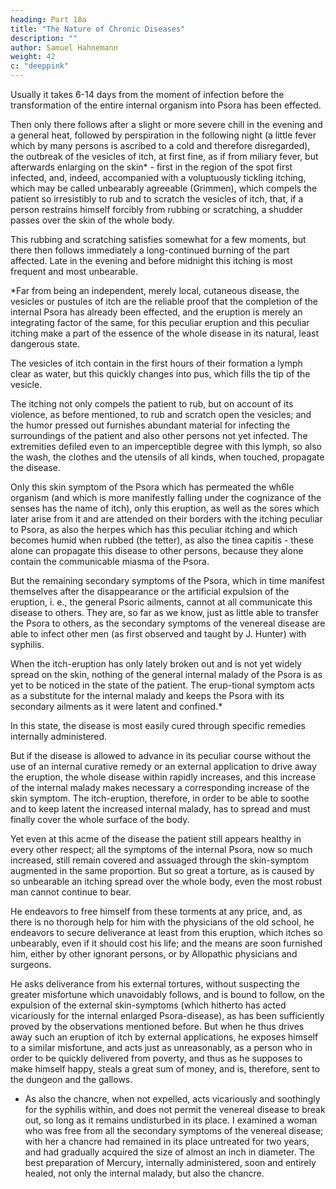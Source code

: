 ```yaml
---
heading: Part 18a
title: "The Nature of Chronic Diseases"
description: ""
author: Samuel Hahnemann
weight: 42
c: "deeppink"
---
```



Usually it takes 6-14 days from the moment of infection before the transformation of the entire internal organism into Psora has been effected. 

Then only there follows after a slight or more severe chill in the evening and a general heat, followed by perspiration in the following night (a little fever which by many persons is ascribed to a cold and therefore disregarded), the outbreak of the vesicles of itch, at first fine, as if from miliary fever, but afterwards enlarging on the skin* - first in the region of the spot first infected, and, indeed, accompanied with a voluptuously tickling itching, which may be called unbearably agreeable (Grimmen), which compels the patient so irresistibly to rub and to scratch the vesicles of itch, that, if a person restrains himself forcibly from rubbing or scratching, a shudder passes over the skin of the whole body. 

This rubbing and scratching satisfies somewhat for a few moments, but there then follows immediately a long-continued burning of the part affected. Late in the evening and before midnight this itching is most frequent and most unbearable.

*Far from being an independent, merely local, cutaneous disease, the vesicles or pustules of itch are the reliable proof that the completion of the internal Psora has already been effected, and the eruption is merely an integrating factor of the same, for this peculiar eruption and this peculiar itching make a part of the essence of the whole disease in its natural, least dangerous state.

The vesicles of itch contain in the first hours of their formation a lymph clear as water, but this quickly changes into pus, which fills the tip of the vesicle.

The itching not only compels the patient to rub, but on account of its violence, as before mentioned, to rub and scratch open the vesicles; and the humor pressed out furnishes abundant material for infecting the surroundings of the patient and also other persons not yet infected. The extremities defiled even to an imperceptible degree with this lymph, so also the wash, the clothes and the utensils of all kinds, when touched, propagate the disease.

Only this skin symptom of the Psora which has permeated the wh6le organism (and which is more manifestly falling under the cognizance of the senses has the name of itch), only this eruption, as well as the sores which later arise from it and are attended on their borders with the itching peculiar to Psora, as also the herpes which has this peculiar itching and which becomes humid when rubbed (the tetter), as also the tinea capitis - these alone can propagate this disease to other persons, because they alone contain the communicable miasma of the Psora. 

But the remaining secondary symptoms of the Psora, which in time manifest themselves after the disappearance or the artificial expulsion of the eruption, i. e., the general Psoric ailments, cannot at all communicate this disease to others. They are, so far as we know, just as little able to transfer the Psora to others, as the secondary symptoms of the venereal disease are able to infect other men (as first observed and taught by J. Hunter) with syphilis.

When the itch-eruption has only lately broken out and is not yet widely spread on the skin, nothing of the general internal malady of the Psora is as yet to be noticed in the state of the patient. The erup-tional symptom acts as a substitute for the internal malady and keeps the Psora with its secondary ailments as it were latent and confined.*

In this state, the disease is most easily cured through specific remedies internally administered.

But if the disease is allowed to advance in its peculiar course without the use of an internal curative remedy or an external application to drive away the eruption, the whole disease within rapidly increases, and this increase of the internal malady makes necessary a corresponding increase of the skin symptom. The itch-eruption, therefore, in order to be able to soothe and to keep latent the increased internal malady, has to spread and must finally cover the whole surface of the body.

Yet even at this acme of the disease the patient still appears healthy in every other respect; all the symptoms of the internal Psora, now so much increased, still remain covered and assuaged through the skin-symptom augmented in the same proportion. But so great a torture, as is caused by so unbearable an itching spread over the whole body, even the most robust man cannot continue to bear.

He endeavors to free himself from these torments at any price, and, as there is no thorough help for him with the physicians of the old school, he endeavors to secure deliverance at least from this eruption, which itches so unbearably, even if it should cost his life; and the means are soon furnished him, either by other ignorant persons, or by Allopathic physicians and surgeons. 

He asks deliverance from his external tortures, without suspecting the greater misfortune which unavoidably follows, and is bound to follow, on the expulsion of the external skin-symptoms (which hitherto has acted vicariously for the internal enlarged Psora-disease), as has been sufficiently proved by the observations mentioned before. But when he thus drives away such an eruption of itch by external applications, he exposes himself to a similar misfortune, and acts just as unreasonably, as a person who in order to be quickly delivered from poverty, and thus as he supposes to make himself happy, steals a great sum of money, and is, therefore, sent to the dungeon and the gallows.

* As also the chancre, when not expelled, acts vicariously and soothingly for the syphilis within, and does not permit the venereal disease to break out, so long as it remains undisturbed in its place. I examined a woman who was free from all the secondary symptoms of the venereal disease; with her a chancre had remained in its place untreated for two years, and had gradually acquired the size of almost an inch in diameter. The best preparation of Mercury, internally administered, soon and entirely healed, not only the internal malady, but also the chancre.

 